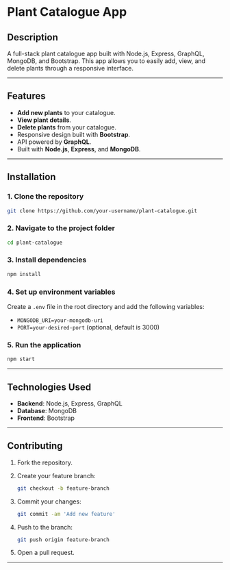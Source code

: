

# Plant Catalogue App

## Description

A full-stack plant catalogue app built with Node.js, Express, GraphQL, MongoDB, and Bootstrap. This app allows you to easily add, view, and delete plants through a responsive interface.

---

## Features

* **Add new plants** to your catalogue.
* **View plant details**.
* **Delete plants** from your catalogue.
* Responsive design built with **Bootstrap**.
* API powered by **GraphQL**.
* Built with **Node.js**, **Express**, and **MongoDB**.

---

## Installation

### 1. Clone the repository

```bash
git clone https://github.com/your-username/plant-catalogue.git
```

### 2. Navigate to the project folder

```bash
cd plant-catalogue
```

### 3. Install dependencies

```bash
npm install
```

### 4. Set up environment variables

Create a `.env` file in the root directory and add the following variables:

* `MONGODB_URI=your-mongodb-uri`
* `PORT=your-desired-port` (optional, default is 3000)

### 5. Run the application

```bash
npm start
```

---

## Technologies Used

* **Backend**: Node.js, Express, GraphQL
* **Database**: MongoDB
* **Frontend**: Bootstrap

---

## Contributing

1. Fork the repository.
2. Create your feature branch:

   ```bash
   git checkout -b feature-branch
   ```
3. Commit your changes:

   ```bash
   git commit -am 'Add new feature'
   ```
4. Push to the branch:

   ```bash
   git push origin feature-branch
   ```
5. Open a pull request.

---
